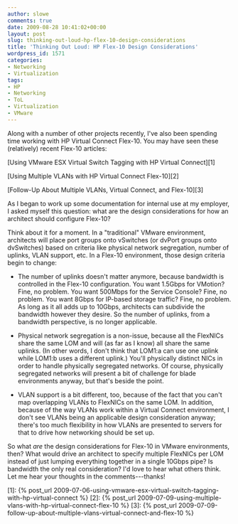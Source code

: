 ```yaml
---
author: slowe
comments: true
date: 2009-08-28 10:41:02+00:00
layout: post
slug: thinking-out-loud-hp-flex-10-design-considerations
title: 'Thinking Out Loud: HP Flex-10 Design Considerations'
wordpress_id: 1571
categories:
- Networking
- Virtualization
tags:
- HP
- Networking
- ToL
- Virtualization
- VMware
---
```


Along with a number of other projects recently, I've also been spending time working with HP Virtual Connect Flex-10. You may have seen these (relatively) recent Flex-10 articles:

[Using VMware ESX Virtual Switch Tagging with HP Virtual Connect][1]  

[Using Multiple VLANs with HP Virtual Connect Flex-10][2]  

[Follow-Up About Multiple VLANs, Virtual Connect, and Flex-10][3]

As I began to work up some documentation for internal use at my employer, I asked myself this question: what are the design considerations for how an architect should configure Flex-10?

Think about it for a moment. In a "traditional" VMware environment, architects will place port groups onto vSwitches (or dvPort groups onto dvSwitches) based on criteria like physical network segregation, number of uplinks, VLAN support, etc. In a Flex-10 environment, those design criteria begin to change:

* The number of uplinks doesn't matter anymore, because bandwidth is controlled in the Flex-10 configuration. You want 1.5Gbps for VMotion? Fine, no problem. You want 500Mbps for the Service Console? Fine, no problem. You want 8Gbps for IP-based storage traffic? Fine, no problem. As long as it all adds up to 10Gbps, architects can subdivide the bandwidth however they desire. So the number of uplinks, from a bandwidth perspective, is no longer applicable.

* Physical network segregation is a non-issue, because all the FlexNICs share the same LOM and will (as far as I know) all share the same uplinks. (In other words, I don't think that LOM1:a can use one uplink while LOM1:b uses a different uplink.) You'll physically distinct NICs in order to handle physically segregated networks. Of course, physically segregated networks will present a bit of challenge for blade environments anyway, but that's beside the point.

* VLAN support is a bit different, too, because of the fact that you can't map overlapping VLANs to FlexNICs on the same LOM. In addition, because of the way VLANs work within a Virtual Connect environment, I don't see VLANs being an applicable design consideration anyway; there's too much flexibility in how VLANs are presented to servers for that to drive how networking should be set up.

So what _are_ the design considerations for Flex-10 in VMware environments, then? What would drive an architect to specify multiple FlexNICs per LOM instead of just lumping everything together in a single 10Gbps pipe? Is bandwidth the only real consideration? I'd love to hear what others think. Let me hear your thoughts in the comments---thanks!

[1]: {% post_url 2009-07-06-using-vmware-esx-virtual-switch-tagging-with-hp-virtual-connect %}
[2]: {% post_url 2009-07-09-using-multiple-vlans-with-hp-virtual-connect-flex-10 %}
[3]: {% post_url 2009-07-09-follow-up-about-multiple-vlans-virtual-connect-and-flex-10 %}
